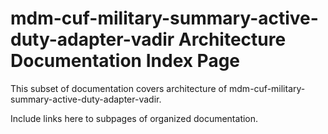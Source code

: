# mdm-cuf-military-summary-active-duty-adapter-vadir Architecture Documentation Index Page

This subset of documentation covers architecture of mdm-cuf-military-summary-active-duty-adapter-vadir.  

Include links here to subpages of organized documentation.